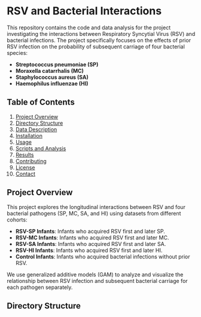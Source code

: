 # RSV and Bacterial Interactions

This repository contains the code and data analysis for the project investigating the interactions between Respiratory Syncytial Virus (RSV) and bacterial infections. The project specifically focuses on the effects of prior RSV infection on the probability of subsequent carriage of four bacterial species:
- **Streptococcus pneumoniae (SP)**
- **Moraxella catarrhalis (MC)**
- **Staphylococcus aureus (SA)**
- **Haemophilus influenzae (HI)**

## Table of Contents
1. [Project Overview](#project-overview)
2. [Directory Structure](#directory-structure)
3. [Data Description](#data-description)
4. [Installation](#installation)
5. [Usage](#usage)
6. [Scripts and Analysis](#scripts-and-analysis)
7. [Results](#results)
8. [Contributing](#contributing)
9. [License](#license)
10. [Contact](#contact)

## Project Overview
This project explores the longitudinal interactions between RSV and four bacterial pathogens (SP, MC, SA, and HI) using datasets from different cohorts:
- **RSV-SP Infants**: Infants who acquired RSV first and later SP.
- **RSV-MC Infants**: Infants who acquired RSV first and later MC.
- **RSV-SA Infants**: Infants who acquired RSV first and later SA.
- **RSV-HI Infants**: Infants who acquired RSV first and later HI.
- **Control Infants**: Infants who acquired bacterial infections without prior RSV.

We use generalized additive models (GAM) to analyze and visualize the relationship between RSV infection and subsequent bacterial carriage for each pathogen separately.

## Directory Structure
